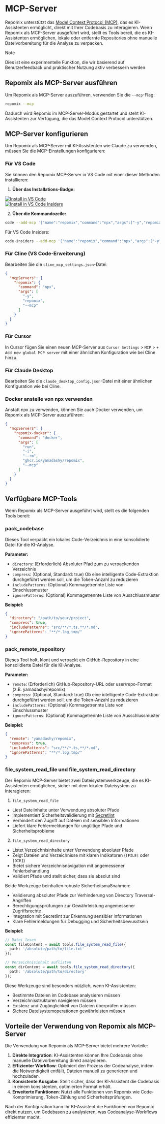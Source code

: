 # MCP-Server

Repomix unterstützt das [Model Context Protocol (MCP)](https://modelcontextprotocol.io), das es KI-Assistenten ermöglicht, direkt mit Ihrer Codebasis zu interagieren. Wenn Repomix als MCP-Server ausgeführt wird, stellt es Tools bereit, die es KI-Assistenten ermöglichen, lokale oder entfernte Repositories ohne manuelle Dateivorbereitung für die Analyse zu verpacken.

> [!NOTE]  
> Dies ist eine experimentelle Funktion, die wir basierend auf Benutzerfeedback und praktischer Nutzung aktiv verbessern werden

## Repomix als MCP-Server ausführen

Um Repomix als MCP-Server auszuführen, verwenden Sie die `--mcp`-Flag:

```bash
repomix --mcp
```

Dadurch wird Repomix im MCP-Server-Modus gestartet und steht KI-Assistenten zur Verfügung, die das Model Context Protocol unterstützen.

## MCP-Server konfigurieren

Um Repomix als MCP-Server mit KI-Assistenten wie Claude zu verwenden, müssen Sie die MCP-Einstellungen konfigurieren:

### Für VS Code

Sie können den Repomix MCP-Server in VS Code mit einer dieser Methoden installieren:

1. **Über das Installations-Badge:**

  [![Install in VS Code](https://img.shields.io/badge/VS_Code-VS_Code?style=flat-square&label=Install%20Server&color=0098FF)](vscode:mcp/install?%7B%22name%22%3A%22repomix%22%2C%22command%22%3A%22npx%22%2C%22args%22%3A%5B%22-y%22%2C%22repomix%22%2C%22--mcp%22%5D%7D)<br>
  [![Install in VS Code Insiders](https://img.shields.io/badge/VS_Code_Insiders-VS_Code_Insiders?style=flat-square&label=Install%20Server&color=24bfa5)](vscode-insiders:mcp/install?%7B%22name%22%3A%22repomix%22%2C%22command%22%3A%22npx%22%2C%22args%22%3A%5B%22-y%22%2C%22repomix%22%2C%22--mcp%22%5D%7D)

2. **Über die Kommandozeile:**

  ```bash
  code --add-mcp '{"name":"repomix","command":"npx","args":["-y","repomix","--mcp"]}'
  ```

  Für VS Code Insiders:
  ```bash
  code-insiders --add-mcp '{"name":"repomix","command":"npx","args":["-y","repomix","--mcp"]}'
  ```

### Für Cline (VS Code-Erweiterung)

Bearbeiten Sie die `cline_mcp_settings.json`-Datei:

```json
{
  "mcpServers": {
    "repomix": {
      "command": "npx",
      "args": [
        "-y",
        "repomix",
        "--mcp"
      ]
    }
  }
}
```

### Für Cursor

In Cursor fügen Sie einen neuen MCP-Server aus `Cursor Settings` > `MCP` > `+ Add new global MCP server` mit einer ähnlichen Konfiguration wie bei Cline hinzu.

### Für Claude Desktop

Bearbeiten Sie die `claude_desktop_config.json`-Datei mit einer ähnlichen Konfiguration wie bei Cline.

### Docker anstelle von npx verwenden

Anstatt npx zu verwenden, können Sie auch Docker verwenden, um Repomix als MCP-Server auszuführen:

```json
{
  "mcpServers": {
    "repomix-docker": {
      "command": "docker",
      "args": [
        "run",
        "-i",
        "--rm",
        "ghcr.io/yamadashy/repomix",
        "--mcp"
      ]
    }
  }
}
```

## Verfügbare MCP-Tools

Wenn Repomix als MCP-Server ausgeführt wird, stellt es die folgenden Tools bereit:

### pack_codebase

Dieses Tool verpackt ein lokales Code-Verzeichnis in eine konsolidierte Datei für die KI-Analyse.

**Parameter:**
- `directory`: (Erforderlich) Absoluter Pfad zum zu verpackenden Verzeichnis
- `compress`: (Optional, Standard: true) Ob eine intelligente Code-Extraktion durchgeführt werden soll, um die Token-Anzahl zu reduzieren
- `includePatterns`: (Optional) Kommagetrennte Liste von Einschlussmuster
- `ignorePatterns`: (Optional) Kommagetrennte Liste von Ausschlussmuster

**Beispiel:**
```json
{
  "directory": "/path/to/your/project",
  "compress": true,
  "includePatterns": "src/**/*.ts,**/*.md",
  "ignorePatterns": "**/*.log,tmp/"
}
```

### pack_remote_repository

Dieses Tool holt, klont und verpackt ein GitHub-Repository in eine konsolidierte Datei für die KI-Analyse.

**Parameter:**
- `remote`: (Erforderlich) GitHub-Repository-URL oder user/repo-Format (z.B. yamadashy/repomix)
- `compress`: (Optional, Standard: true) Ob eine intelligente Code-Extraktion durchgeführt werden soll, um die Token-Anzahl zu reduzieren
- `includePatterns`: (Optional) Kommagetrennte Liste von Einschlussmuster
- `ignorePatterns`: (Optional) Kommagetrennte Liste von Ausschlussmuster

**Beispiel:**
```json
{
  "remote": "yamadashy/repomix",
  "compress": true,
  "includePatterns": "src/**/*.ts,**/*.md",
  "ignorePatterns": "**/*.log,tmp/"
}
```

### file_system_read_file und file_system_read_directory

Der Repomix MCP-Server bietet zwei Dateisystemwerkzeuge, die es KI-Assistenten ermöglichen, sicher mit dem lokalen Dateisystem zu interagieren:

1. `file_system_read_file`
  - Liest Dateiinhalte unter Verwendung absoluter Pfade
  - Implementiert Sicherheitsvalidierung mit [Secretlint](https://github.com/secretlint/secretlint)
  - Verhindert den Zugriff auf Dateien mit sensiblen Informationen
  - Liefert klare Fehlermeldungen für ungültige Pfade und Sicherheitsprobleme

2. `file_system_read_directory`
  - Listet Verzeichnisinhalte unter Verwendung absoluter Pfade
  - Zeigt Dateien und Verzeichnisse mit klaren Indikatoren (`[FILE]` oder `[DIR]`)
  - Bietet sichere Verzeichnisnavigation mit angemessener Fehlerbehandlung
  - Validiert Pfade und stellt sicher, dass sie absolut sind

Beide Werkzeuge beinhalten robuste Sicherheitsmaßnahmen:
- Validierung absoluter Pfade zur Verhinderung von Directory Traversal-Angriffen
- Berechtigungsprüfungen zur Gewährleistung angemessener Zugriffsrechte
- Integration mit Secretlint zur Erkennung sensibler Informationen
- Klare Fehlermeldungen für Debugging und Sicherheitsbewusstsein

**Beispiel:**
```typescript
// Datei lesen
const fileContent = await tools.file_system_read_file({
  path: '/absolute/path/to/file.txt'
});

// Verzeichnisinhalt auflisten
const dirContent = await tools.file_system_read_directory({
  path: '/absolute/path/to/directory'
});
```

Diese Werkzeuge sind besonders nützlich, wenn KI-Assistenten:
- Bestimmte Dateien im Codebase analysieren müssen
- Verzeichnisstrukturen navigieren müssen
- Existenz und Zugänglichkeit von Dateien überprüfen müssen
- Sichere Dateisystemoperationen gewährleisten müssen

## Vorteile der Verwendung von Repomix als MCP-Server

Die Verwendung von Repomix als MCP-Server bietet mehrere Vorteile:

1. **Direkte Integration**: KI-Assistenten können Ihre Codebasis ohne manuelle Dateivorbereitung direkt analysieren.
2. **Effizienter Workflow**: Optimiert den Prozess der Codeanalyse, indem die Notwendigkeit entfällt, Dateien manuell zu generieren und hochzuladen.
3. **Konsistente Ausgabe**: Stellt sicher, dass der KI-Assistent die Codebasis in einem konsistenten, optimierten Format erhält.
4. **Erweiterte Funktionen**: Nutzt alle Funktionen von Repomix wie Code-Komprimierung, Token-Zählung und Sicherheitsprüfungen.

Nach der Konfiguration kann Ihr KI-Assistent die Funktionen von Repomix direkt nutzen, um Codebasen zu analysieren, was Codeanalyse-Workflows effizienter macht.
